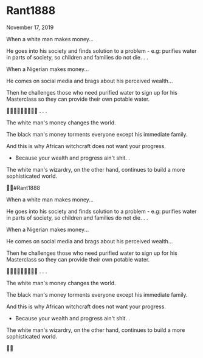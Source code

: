 # Rant1888


November 17, 2019

When a white man makes money...

He goes into his society and finds solution to a problem - e.g: purifies water in parts of society, so children and families do not die.
.
.

When a Nigerian makes money...

He comes on social media and brags about his perceived wealth...

Then he challenges those who need purified water to sign up for his Masterclass so they can provide their own potable water.

🤷🏽‍♀️🤷🏽‍♀️🤷🏽‍♀️
.
.
.

The white man's money changes the world. 

The black man's money torments everyone except his immediate family.

And this is why African witchcraft does not want your progress.

- Because your wealth and progress ain't shit.
.

The white man's wizardry, on the other hand, continues to build a more sophisticated world.

💅💅#Rant1888

When a white man makes money...

He goes into his society and finds solution to a problem - e.g: purifies water in parts of society, so children and families do not die.
.
.

When a Nigerian makes money...

He comes on social media and brags about his perceived wealth...

Then he challenges those who need purified water to sign up for his Masterclass so they can provide their own potable water.

🤷🏽‍♀️🤷🏽‍♀️🤷🏽‍♀️
.
.
.

The white man's money changes the world. 

The black man's money torments everyone except his immediate family.

And this is why African witchcraft does not want your progress.

- Because your wealth and progress ain't shit.
.

The white man's wizardry, on the other hand, continues to build a more sophisticated world.

💅💅